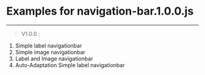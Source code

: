 # Examples for navigation-bar.1.0.0.js

------------

> V1.0.0 :
1. Simple label navigationbar
2. Simple image navigationbar
3. Label and Image navigationbar
4. Auto-Adaptation Simple label navigationbar
